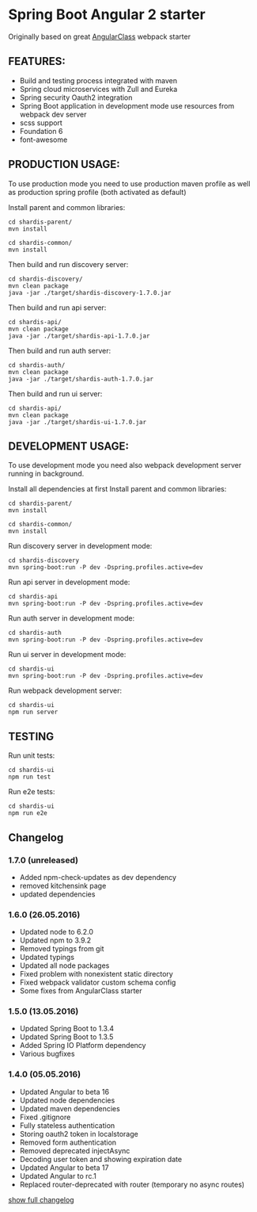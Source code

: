 # Spring Boot Angular 2 starter

Originally based on great [AngularClass](https://github.com/AngularClass) webpack starter

## FEATURES:
* Build and testing process integrated with maven
* Spring cloud microservices with Zull and Eureka
* Spring security Oauth2 integration
* Spring Boot application in development mode use resources from webpack dev server
* scss support
* Foundation 6
* font-awesome


## PRODUCTION USAGE:

To use production mode you need to use production maven profile as well as production spring profile (both activated as default)

Install parent and common libraries:
```
cd shardis-parent/
mvn install

cd shardis-common/
mvn install
```

Then build and run discovery server:
```
cd shardis-discovery/
mvn clean package
java -jar ./target/shardis-discovery-1.7.0.jar
```

Then build and run api server:
```
cd shardis-api/
mvn clean package
java -jar ./target/shardis-api-1.7.0.jar
```

Then build and run auth server:
```
cd shardis-auth/
mvn clean package
java -jar ./target/shardis-auth-1.7.0.jar
```

Then build and run ui server:
```
cd shardis-api/
mvn clean package
java -jar ./target/shardis-ui-1.7.0.jar
```


## DEVELOPMENT USAGE:

To use development mode you need also webpack development server running in background.

Install all dependencies at first
Install parent and common libraries:
```
cd shardis-parent/
mvn install

cd shardis-common/
mvn install
```

Run discovery server in development mode:
```
cd shardis-discovery
mvn spring-boot:run -P dev -Dspring.profiles.active=dev
```

Run api server in development mode:
```
cd shardis-api
mvn spring-boot:run -P dev -Dspring.profiles.active=dev
```

Run auth server in development mode:
```
cd shardis-auth
mvn spring-boot:run -P dev -Dspring.profiles.active=dev
```

Run ui server in development mode:
```
cd shardis-ui
mvn spring-boot:run -P dev -Dspring.profiles.active=dev
```

Run webpack development server:
```
cd shardis-ui
npm run server
```

## TESTING

Run unit tests:
```
cd shardis-ui
npm run test
```

Run e2e tests:
```
cd shardis-ui
npm run e2e
```

## Changelog

### 1.7.0 (unreleased)
* Added npm-check-updates as dev dependency
* removed kitchensink page
* updated dependencies

### 1.6.0 (26.05.2016)
* Updated node to 6.2.0
* Updated npm to 3.9.2
* Removed typings from git
* Updated typings
* Updated all node packages
* Fixed problem with nonexistent static directory
* Fixed webpack validator custom schema config
* Some fixes from AngularClass starter

### 1.5.0 (13.05.2016)
* Updated Spring Boot to 1.3.4
* Updated Spring Boot to 1.3.5
* Added Spring IO Platform dependency
* Various bugfixes

### 1.4.0 (05.05.2016)
* Updated Angular to beta 16
* Updated node dependencies
* Updated maven dependencies
* Fixed .gitignore
* Fully stateless authentication
* Storing oauth2 token in localstorage
* Removed form authentication
* Removed deprecated injectAsync
* Decoding user token and showing expiration date
* Updated Angular to beta 17
* Updated Angular to rc.1
* Replaced router-deprecated with router (temporary no async routes)

[show full changelog](CHANGELOG.md)
